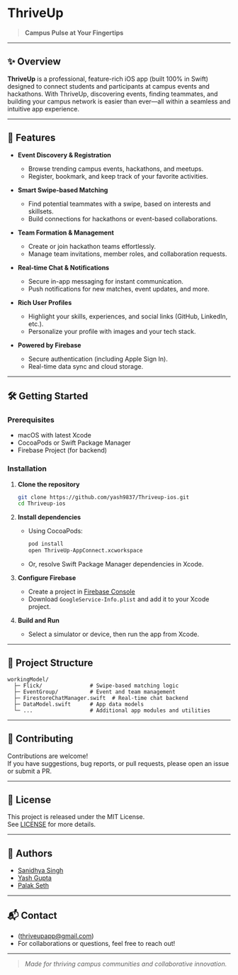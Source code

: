 # ThriveUp

> **Campus Pulse at Your Fingertips**

---

## ✨ Overview

**ThriveUp** is a professional, feature-rich iOS app (built 100% in Swift) designed to connect students and participants at campus events and hackathons. With ThriveUp, discovering events, finding teammates, and building your campus network is easier than ever—all within a seamless and intuitive app experience.

---

## 🚀 Features

- **Event Discovery & Registration**
  - Browse trending campus events, hackathons, and meetups.
  - Register, bookmark, and keep track of your favorite activities.

- **Smart Swipe-based Matching**
  - Find potential teammates with a swipe, based on interests and skillsets.
  - Build connections for hackathons or event-based collaborations.

- **Team Formation & Management**
  - Create or join hackathon teams effortlessly.
  - Manage team invitations, member roles, and collaboration requests.

- **Real-time Chat & Notifications**
  - Secure in-app messaging for instant communication.
  - Push notifications for new matches, event updates, and more.

- **Rich User Profiles**
  - Highlight your skills, experiences, and social links (GitHub, LinkedIn, etc.).
  - Personalize your profile with images and your tech stack.

- **Powered by Firebase**
  - Secure authentication (including Apple Sign In).
  - Real-time data sync and cloud storage.

---


## 🛠️ Getting Started

### Prerequisites

- macOS with latest Xcode
- CocoaPods or Swift Package Manager
- Firebase Project (for backend)

### Installation

1. **Clone the repository**
   ```bash
   git clone https://github.com/yash9837/Thriveup-ios.git
   cd Thriveup-ios
   ```

2. **Install dependencies**
   - Using CocoaPods:
     ```bash
     pod install
     open ThriveUp-AppConnect.xcworkspace
     ```
   - Or, resolve Swift Package Manager dependencies in Xcode.

3. **Configure Firebase**
   - Create a project in [Firebase Console](https://console.firebase.google.com/)
   - Download `GoogleService-Info.plist` and add it to your Xcode project.

4. **Build and Run**
   - Select a simulator or device, then run the app from Xcode.

---

## 📂 Project Structure

```plaintext
workingModel/
  ├─ Flick/               # Swipe-based matching logic
  ├─ EventGroup/          # Event and team management
  ├─ FirestoreChatManager.swift  # Real-time chat backend
  ├─ DataModel.swift      # App data models
  └─ ...                  # Additional app modules and utilities
```

---

## 🤝 Contributing

Contributions are welcome!  
If you have suggestions, bug reports, or pull requests, please open an issue or submit a PR.

---

## 📄 License

This project is released under the MIT License.  
See [LICENSE](LICENSE) for more details.

---

## 👤 Authors

- [Sanidhya Singh](https://github.com/ssanidhya0407)
- [Yash Gupta](https://github.com/Yash9837)
- [Palak Seth](https://github.com/ps0821)


---

## 📬 Contact

- (thriveupapp@gmail.com)
- For collaborations or questions, feel free to reach out!

---

> _Made for thriving campus communities and collaborative innovation._
